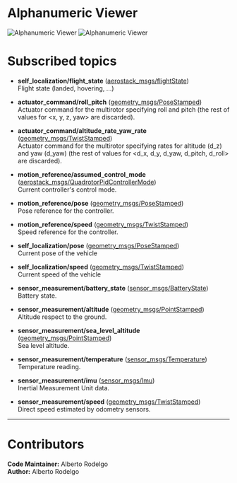 # Alphanumeric Viewer

![Alphanumeric Viewer](https://i.ibb.co/rwbJBj3/alpha1.png)
![Alphanumeric Viewer](https://i.ibb.co/VjQPK3H/alpha2.png)

# Subscribed topics

- **self_localization/flight_state** ([aerostack_msgs/flightState](https://bitbucket.org/visionaerialrobotics/aerostack_msgs/src/7c07e4317e20a1142226d513336a06a2ff585629/msg/FlightState.msg))   
Flight state (landed, hovering, ...)

- **actuator_command/roll_pitch** ([geometry_msgs/PoseStamped](http://docs.ros.org/api/geometry_msgs/html/msg/PoseStamped.html))           
Actuator command for the multirotor specifying roll and pitch (the rest of values for <x, y, z, yaw> are discarded).

- **actuator_command/altitude_rate_yaw_rate** ([geometry_msgs/TwistStamped](http://docs.ros.org/api/geometry_msgs/html/msg/TwistStamped.html))           
Actuator command for the multirotor specifying rates for altitude (d_z) and yaw (d_yaw) (the rest of values for <d_x, d_y, d_yaw, d_pitch, d_roll> are discarded).

- **motion_reference/assumed_control_mode** ([aerostack_msgs/QuadrotorPidControllerMode](https://bitbucket.org/visionaerialrobotics/aerostack_msgs/src/master/msg/QuadrotorPidControllerMode.msg))  
Current controller's control mode.

- **motion_reference/pose** ([geometry_msgs/PoseStamped](http://docs.ros.org/api/geometry_msgs/html/msg/PoseStamped.html))  
Pose reference for the controller.

- **motion_reference/speed** ([geometry_msgs/TwistStamped](http://docs.ros.org/lunar/api/geometry_msgs/html/msg/TwistStamped.html))  
Speed reference for the controller.

- **self_localization/pose** ([geometry_msgs/PoseStamped](http://docs.ros.org/api/geometry_msgs/html/msg/PoseStamped.html))      
Current pose of the vehicle

- **self_localization/speed** ([geometry_msgs/TwistStamped](http://docs.ros.org/lunar/api/geometry_msgs/html/msg/TwistStamped.html))      
Current speed of the vehicle

- **sensor_measurement/battery_state** ([sensor_msgs/BatteryState](http://docs.ros.org/api/sensor_msgs/html/msg/BatteryState.html))   
Battery state.

- **sensor_measurement/altitude** ([geometry_msgs/PointStamped](http://docs.ros.org/api/geometry_msgs/html/msg/PointStamped.html))   
Altitude respect to the ground.

- **sensor_measurement/sea_level_altitude** ([geometry_msgs/PointStamped](http://docs.ros.org/api/geometry_msgs/html/msg/PointStamped.html))   
Sea level altitude.

- **sensor_measurement/temperature** ([sensor_msgs/Temperature](http://docs.ros.org/melodic/api/sensor_msgs/html/msg/Temperature.html))   
Temperature reading.

- **sensor_measurement/imu** ([sensor_msgs/Imu](http://docs.ros.org/melodic/api/sensor_msgs/html/msg/Imu.html))   
Inertial Measurement Unit data.

- **sensor_measurement/speed** ([geometry_msgs/TwistStamped](http://docs.ros.org/lunar/api/geometry_msgs/html/msg/TwistStamped.html))   
Direct speed estimated by odometry sensors.


---
# Contributors
**Code Maintainer:** Alberto Rodelgo  
**Author:** Alberto Rodelgo